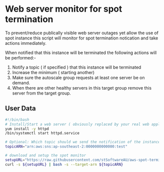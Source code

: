 # Web server monitor for spot termination

To prevent/reduce publically visible web server outages yet allow the use of spot instance this script will monitor for spot termination notication and take actions immediately.

When notified that this instance will be terminated the following actions will be performed:-
1. Notify a topic ( if specified ) that this instance will be terminated
2. Increase the minimum ( starting another)
3. Make sure the autoscale group requests at least one server be on demand.
4. When there are other healthy servers in this target group remove this server from the target group.

## User Data
```bash
#!/bin/bash
# Install/Start a web server ( obviously replaced by your real web application)
yum install -y httpd
/bin/systemctl start httpd.service

# Optional: Which topic should we send the notification of the instance is about to be terminated.
topicARN="arn:aws:sns:ap-southeast-2:0000000000000:test"

# download and setup the spot monitor
setupURL="https://raw.githubusercontent.com/stSoftwareAU/aws-spot-termination-monitor/master/setup.sh"
curl -s ${setupURL} | bash -s --target-arn ${topicARN}

```
